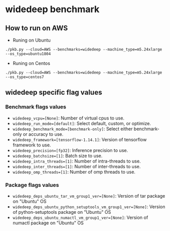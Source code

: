 # widedeep benchmark

## How to run on AWS

- Runing on Ubuntu

```./pkb.py --cloud=AWS --benchmarks=widedeep --machine_type=m5.24xlarge --os_type=ubuntu1804```

- Runing on Centos

```./pkb.py --cloud=AWS --benchmarks=widedeep --machine_type=m5.24xlarge --os_type=centos7```

## widedeep specific flag values

### Benchmark flags values


- `widedeep_vcpu=[None]`: Number of virtual cpus to use. 
- `widedeep_run_mode=[default]`: Select default, custom, or optimize. 
- `widedeep_benchmark_mode=[benchmark-only]`: Select either benchmark-only or accuracy to use. 
- `widedeep_framework=[tensorflow-1.14.1]`: Version of tensorflow framework to use. 
- `widedeep_precision=[fp32]`: Inference precision to use. 
- `widedeep_batchsize=[1]`: Batch size to use. 
- `widedeep_intra_threads=[1]`: Number of intra-threads to use. 
- `widedeep_inter_threads=[1]`: Number of inter-threads to use. 
- `widedeep_omp_threads=[1]`: Number of omp threads to use. 

### Package flags values


- `widedeep_deps_ubuntu_tar_vm_group1_ver=[None]`: Version of tar package on "Ubuntu" OS
- `widedeep_deps_ubuntu_python_setuptools_vm_group1_ver=[None]`: Version of python-setuptools package on "Ubuntu" OS
- `widedeep_deps_ubuntu_numactl_vm_group1_ver=[None]`: Version of numactl package on "Ubuntu" OS
